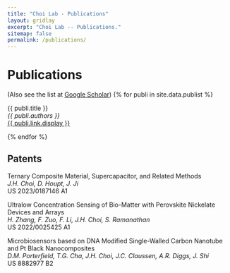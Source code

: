```yaml
---
title: "Choi Lab - Publications"
layout: gridlay
excerpt: "Choi Lab -- Publications."
sitemap: false
permalink: /publications/
---
```



# Publications
(Also see the list at [Google Scholar](https://scholar.google.com/citations?user=aSHRXOkAAAAJ&hl=en))
{% for publi in site.data.publist %}

  {{ publi.title }} <br />
  <em>{{ publi.authors }} </em><br /><a href="{{ publi.link.url }}">{{ publi.link.display }}</a>

{% endfor %}

## Patents
Ternary Composite Material, Supercapacitor, and Related Methods<br /><em>J.H. Choi, D. Houpt, J. Ji</em><br />US 2023/0187146 A1 
  
Ultralow Concentration Sensing of Bio-Matter with Perovskite Nickelate Devices and Arrays<br /><em>H. Zhang, F. Zuo, F. Li, J.H. Choi, S. Ramanathan</em><br /> US 2022/0025425 A1 
  
Microbiosensors based on DNA Modified Single-Walled Carbon Nanotube and Pt Black Nanocomposites<br /><em>D.M. Porterfield, T.G. Cha, J.H. Choi, J.C. Claussen, A.R. Diggs, J. Shi</em><br /> US 8882977 B2 

  <br />
